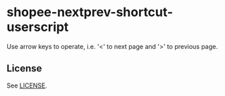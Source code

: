 # shopee-nextprev-shortcut-userscript

Use arrow keys to operate, i.e. '<' to next page and '>' to previous page.

## License

See [LICENSE](LICENSE).
